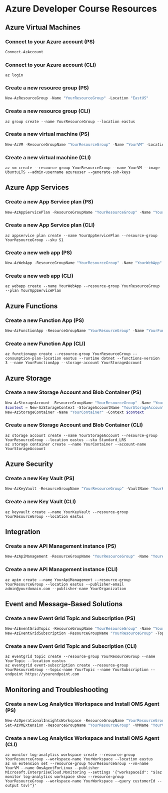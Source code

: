 # Azure Developer Course Resources 
## Azure Virtual Machines
### Connect to your Azure account (PS)
```powershell
Connect-AzAccount
```
### Connect to your Azure account (CLI)
```azurecli
az login
```
### Create a new resource group (PS)
```powershell
New-AzResourceGroup -Name "YourResourceGroup" -Location "EastUS"
```
### Create a new resource group (CLI)
```azurecli
az group create --name YourResourceGroup --location eastus
```
### Create a new virtual machine (PS)
```powershell
New-AzVM -ResourceGroupName "YourResourceGroup" -Name "YourVM" -Location "EastUS" -VirtualNetworkName "YourVNet" -SubnetName "YourSubnet" -SecurityGroupName "YourNSG" -PublicIpAddressName "YourPublicIP" -OpenPorts 80,3389
```
### Create a new virtual machine (CLI)
```azurecli
az vm create --resource-group YourResourceGroup --name YourVM --image UbuntuLTS --admin-username azureuser --generate-ssh-keys
```
## Azure App Services
### Create a new App Service plan (PS)
```powershell
New-AzAppServicePlan -ResourceGroupName "YourResourceGroup" -Name "YourAppServicePlan" -Location "EastUS" -Tier "Standard" -NumberofWorkers 1
```
### Create a new App Service plan (CLI)
```azurecli
az appservice plan create --name YourAppServicePlan --resource-group YourResourceGroup --sku S1
```
### Create a new web app (PS)
```powershell
New-AzWebApp -ResourceGroupName "YourResourceGroup" -Name "YourWebApp" -AppServicePlan "YourAppServicePlan"
```
### Create a new web app (CLI)
```azurecli
az webapp create --name YourWebApp --resource-group YourResourceGroup --plan YourAppServicePlan
```
## Azure Functions
### Create a new Function App (PS)
```powershell
New-AzFunctionApp -ResourceGroupName "YourResourceGroup" -Name "YourFunctionApp" -StorageAccountName "YourStorageAccount" -AppServicePlan "YourAppServicePlan" -Runtime "dotnet"
```
### Create a new Function App (CLI)
```azurecli
az functionapp create --resource-group YourResourceGroup --consumption-plan-location eastus --runtime dotnet --functions-version 3 --name YourFunctionApp --storage-account YourStorageAccount
```
## Azure Storage
### Create a new Storage Account and Blob Container (PS)
```powershell
New-AzStorageAccount -ResourceGroupName "YourResourceGroup" -Name "YourStorageAccount" -Location "EastUS" -SkuName "Standard_LRS"
$context = New-AzStorageContext -StorageAccountName "YourStorageAccount" -StorageAccountKey (Get-AzStorageAccountKey -ResourceGroupName "YourResourceGroup" -Name "YourStorageAccount").Value
New-AzStorageContainer -Name "YourContainer" -Context $context
```
### Create a new Storage Account and Blob Container (CLI)
```azurecli
az storage account create --name YourStorageAccount --resource-group YourResourceGroup --location eastus --sku Standard_LRS
az storage container create --name YourContainer --account-name YourStorageAccount
```
## Azure Security
### Create a new Key Vault (PS)
```powershell
New-AzKeyVault -ResourceGroupName "YourResourceGroup" -VaultName "YourKeyVault" -Location "EastUS"
```
### Create a new Key Vault (CLI)
```azurecli
az keyvault create --name YourKeyVault --resource-group YourResourceGroup --location eastus
```
## Integration
### Create a new API Management instance (PS)
```powershell
New-AzApiManagement -ResourceGroupName "YourResourceGroup" -Name "YourApiManagement" -Location "EastUS" -Organization "YourOrganization" -AdminEmail "admin@yourdomain.com"
```
### Create a new API Management instance (CLI)
```azurecli
az apim create --name YourApiManagement --resource-group YourResourceGroup --location eastus --publisher-email admin@yourdomain.com --publisher-name YourOrganization
```
## Event and Message-Based Solutions
### Create a new Event Grid Topic and Subscription (PS)
```powershell
New-AzEventGridTopic -ResourceGroupName "YourResourceGroup" -Name "YourTopic" -Location "EastUS"
New-AzEventGridSubscription -ResourceGroupName "YourResourceGroup" -TopicName "YourTopic" -Endpoint "https://yourendpoint.com"
```
### Create a new Event Grid Topic and Subscription (CLI)
```azurecli
az eventgrid topic create --resource-group YourResourceGroup --name YourTopic --location eastus
az eventgrid event-subscription create --resource-group YourResourceGroup --topic-name YourTopic --name YourSubscription --endpoint https://yourendpoint.com
```
## Monitoring and Troubleshooting
### Create a new Log Analytics Workspace and Install OMS Agent (PS)
```powershell
New-AzOperationalInsightsWorkspace -ResourceGroupName "YourResourceGroup" -Name "YourWorkspace" -Location "EastUS" -Sku "PerGB2018"
Set-AzVMExtension -ResourceGroupName "YourResourceGroup" -VMName "YourVM" -Name "OmsAgentForLinux" -Publisher "Microsoft.EnterpriseCloud.Monitoring" -Type "OmsAgentForLinux" -TypeHandlerVersion "1.0" -Settings @{ "workspaceId" = (Get-AzOperationalInsightsWorkspace -ResourceGroupName "YourResourceGroup" -Name "YourWorkspace").CustomerId }
```
### Create a new Log Analytics Workspace and Install OMS Agent (CLI)
```azurecli
az monitor log-analytics workspace create --resource-group YourResourceGroup --workspace-name YourWorkspace --location eastus
az vm extension set --resource-group YourResourceGroup --vm-name YourVM --name OmsAgentForLinux --publisher Microsoft.EnterpriseCloud.Monitoring --settings '{"workspaceId": "$(az monitor log-analytics workspace show --resource-group YourResourceGroup --workspace-name YourWorkspace --query customerId --output tsv)"}'
```
